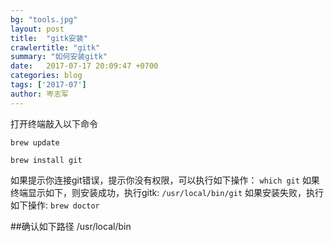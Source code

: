 ```yaml
---
bg: "tools.jpg"
layout: post
title:  "gitk安装"
crawlertitle: "gitk"
summary: "如何安装gitk"
date:   2017-07-17 20:09:47 +0700
categories: blog
tags: ['2017-07']
author: 岑志军
---
```

打开终端敲入以下命令

```
brew update

brew install git
```
如果提示你连接git错误，提示你没有权限，可以执行如下操作：
`which git`
如果终端显示如下，则安装成功，执行gitk:
`/usr/local/bin/git`
如果安装失败，执行如下操作:
`brew doctor`

##确认如下路径 /usr/local/bin




